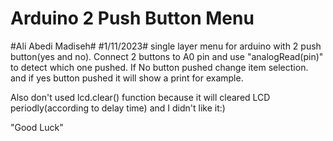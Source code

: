 # Arduino 2 Push Button Menu
#Ali Abedi Madiseh#
#1/11/2023#
single layer menu for arduino with 2 push button(yes and no).
Connect 2 buttons to A0 pin and use "analogRead(pin)" to detect which one pushed.
If No button pushed change item selection.
and if yes button pushed it will show a print for example.

Also don't used lcd.clear() function because it will cleared LCD periodly(according to delay time) and I didn't like it:)

"Good Luck"
